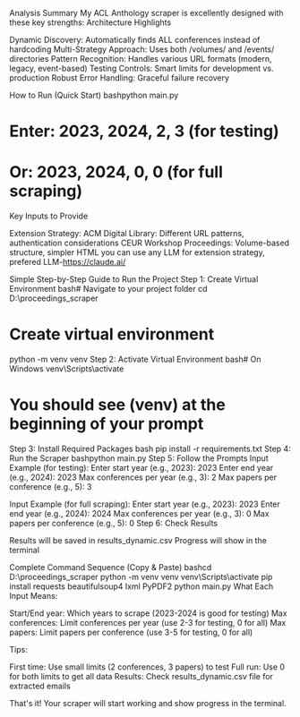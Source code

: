 Analysis Summary
My ACL Anthology scraper is excellently designed with these key strengths:
Architecture Highlights

Dynamic Discovery: Automatically finds ALL conferences instead of hardcoding
Multi-Strategy Approach: Uses both /volumes/ and /events/ directories
Pattern Recognition: Handles various URL formats (modern, legacy, event-based)
Testing Controls: Smart limits for development vs. production
Robust Error Handling: Graceful failure recovery

How to Run (Quick Start)
bashpython main.py
# Enter: 2023, 2024, 2, 3 (for testing)
# Or: 2023, 2024, 0, 0 (for full scraping)
Key Inputs to Provide

Extension Strategy:
ACM Digital Library: Different URL patterns, authentication considerations
CEUR Workshop Proceedings: Volume-based structure, simpler HTML
you can use any LLM for extension strategy,
prefered LLM-https://claude.ai/


Simple Step-by-Step Guide to Run the Project
Step 1: Create Virtual Environment
bash# Navigate to your project folder
cd D:\proceedings_scraper

# Create virtual environment
python -m venv venv
Step 2: Activate Virtual Environment
bash# On Windows
venv\Scripts\activate

# You should see (venv) at the beginning of your prompt
Step 3: Install Required Packages
bash pip install -r requirements.txt
Step 4: Run the Scraper
bashpython main.py
Step 5: Follow the Prompts
Input Example (for testing):
Enter start year (e.g., 2023): 2023
Enter end year (e.g., 2024): 2023
Max conferences per year (e.g., 3): 2
Max papers per conference (e.g., 5): 3


Input Example (for full scraping):
Enter start year (e.g., 2023): 2023
Enter end year (e.g., 2024): 2024
Max conferences per year (e.g., 3): 0
Max papers per conference (e.g., 5): 0
Step 6: Check Results

Results will be saved in results_dynamic.csv
Progress will show in the terminal

Complete Command Sequence (Copy & Paste)
bashcd D:\proceedings_scraper
python -m venv venv
venv\Scripts\activate
pip install requests beautifulsoup4 lxml PyPDF2
python main.py
What Each Input Means:

Start/End year: Which years to scrape (2023-2024 is good for testing)
Max conferences: Limit conferences per year (use 2-3 for testing, 0 for all)
Max papers: Limit papers per conference (use 3-5 for testing, 0 for all)

Tips:

First time: Use small limits (2 conferences, 3 papers) to test
Full run: Use 0 for both limits to get all data
Results: Check results_dynamic.csv file for extracted emails

That's it! Your scraper will start working and show progress in the terminal.
